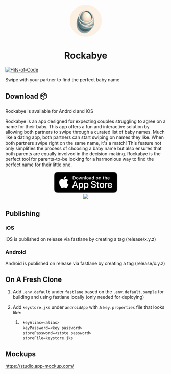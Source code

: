 <div align="center">
  <img style="border-radius: 50%" src="./androidApp/src/androidMain/ic_launcher-playstore.png" width="100px">
  <h1>Rockabye</h1>
</div>

[![Hits-of-Code](https://hitsofcode.com/github/j-roskopf/Rockabye?branch=main)](https://hitsofcode.com/github/j-roskopf/Rockabye/view?branch=main)

Swipe with your partner to find the perfect baby name

## Download 📦

Rockabye is available for Android and iOS

Rockabye is an app designed for expecting couples struggling to agree on a name for their baby.
This app offers a fun and interactive solution by allowing both partners to swipe through a curated list of baby names.
Much like a dating app, both partners can start swiping on names they like.
When both partners swipe right on the same name, it's a match!
This feature not only simplifies the process of choosing a baby name but also ensures that both parents are equally involved in the decision-making.
Rockabye is the perfect tool for parents-to-be looking for a harmonious way to find the perfect name for their little one.

<div align="center"><a href="https://apps.apple.com/us/app/rockabye/id6474103446"><img src="./assets/app_store_download.svg" width="200px"/></a></div>
<div align="center"><a href="https://play.google.com/store/apps/details?id=com.joetr.bundle"><img src="https://play.google.com/intl/en_us/badges/images/generic/en_badge_web_generic.png" width="230px"/></a></div>

## Publishing

### iOS
iOS is published on release via fastlane by creating a tag (release/x.y.z)

### Android
Android is published on release via fastlane by creating a tag (release/x.y.z)

## On A Fresh Clone
1. Add `.env.default` under `fastlane` based on the `.env.default.sample` for building and using fastlane locally (only needed for deploying)

2. Add `keystore.jks` under `androidApp` with a `key.properties` file that looks like:
    1. ```
        keyAlias=<alias>
        keyPassword=<key password>
        storePassword=<stote password>
        storeFile=keystore.jks
       ```

## Mockups
https://studio.app-mockup.com/
